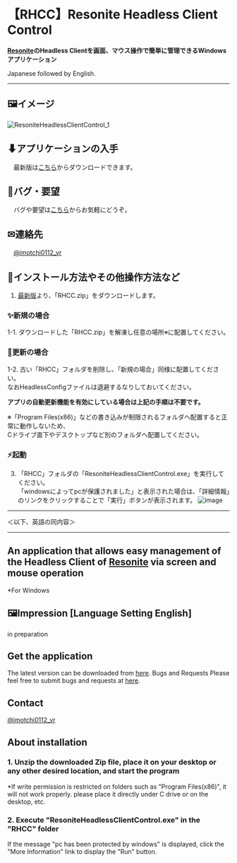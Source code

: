 # 【RHCC】Resonite Headless Client Control  

__[Resonite](https://resonite.com/)のHeadless Clientを画面、マウス操作で簡単に管理できるWindowsアプリケーション__
  
Japanese followed by English.

---

## 🖼イメージ  

![ResoniteHeadlessClientControl_1](https://github.com/imotchi1214/ResoniteHeadlessClientControl/assets/70529267/a64a415f-b1f3-4f00-b8c1-1f7fa0ed636e)

## ⬇アプリケーションの入手

　最新版は[こちら](https://github.com/imotchi1214/ResoniteHeadlessClientControl/releases)からダウンロードできます。

## 🐞バグ・要望

　バグや要望は[こちら](https://github.com/imotchi1214/ResoniteHeadlessClientControl/issues)からお気軽にどうぞ。

## ✉連絡先

　[@imotchi0112_vr](https://twitter.com/imotchi0112_vr)

## 🔎インストール方法やその他操作方法など

1. [最新版](https://github.com/imotchi1214/ResoniteHeadlessClientControl/releases/tag/1.0.0)より、「RHCC.zip」をダウンロードします。

### ✨新規の場合

 1-1. ダウンロードした「RHCC.zip」を解凍し任意の場所※に配置してください。

### 🔄更新の場合

 1-2. 古い「RHCC」フォルダを削除し、「新規の場合」同様に配置してください。  
      なおHeadlessConfigファイルは退避するなりしておいてください。  
 
**アプリの自動更新機能を有効にしている場合は上記の手順は不要です。**  

   ※「Program Files(x86)」などの書き込みが制限されるフォルダへ配置すると正常に動作しないため、  
      Cドライブ直下やデスクトップなど別のフォルダへ配置してください。  

### ⚡起動

  3. 「RHCC」フォルダの「ResoniteHeadlessClientControl.exe」を実行してください。  
     「windowsによってpcが保護されました」と表示された場合は、「詳細情報」のリンクをクリックすることで「実行」ボタンが表示されます。
     ![image](https://github.com/imotchi1214/ResoniteHeadlessClientControl/assets/70529267/6092b71b-a873-4810-8c39-f506dd612b11)


---

＜以下、英語の同内容＞

---

## An application that allows easy management of the Headless Client of [Resonite](https://resonite.com/) via screen and mouse operation

*For Windows

## 🖼Impression [Language Setting English]  

in preparation

## Get the application

The latest version can be downloaded from [here](https://github.com/imotchi1214/ResoniteHeadlessClientControl/releases).
Bugs and Requests
Please feel free to submit bugs and requests at [here](https://github.com/imotchi1214/ResoniteHeadlessClientControl/issues).

## Contact

[@imotchi0112_vr](https://twitter.com/imotchi0112_vr)

## About installation

### 1. Unzip the downloaded Zip file, place it on your desktop or any other desired location, and start the program

*If write permission is restricted on folders such as "Program Files(x86)", it will not work properly. please place it directly under C drive or on the desktop, etc.

### 2. Execute "ResoniteHeadlessClientControl.exe" in the "RHCC" folder

If the message "pc has been protected by windows" is displayed, click the "More Information" link to display the "Run" button.
